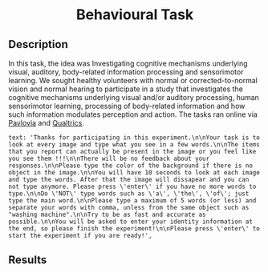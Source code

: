 <h1 align="center">Behavioural Task</h1>
<h2 align="left">Description</h2>

In this task, the idea was Investigating cognitive mechanisms underlying visual, auditory, body-related information processing and sensorimotor learning. We sought healthy volunteers with normal or corrected-to-normal vision and normal hearing to participate in a study that investigates the cognitive mechanisms underlying visual and/or auditory processing, human sensorimotor learning, processing of body-related information and how such information modulates perception and action. The tasks ran online via [Pavlovia](https://pavlovia.org/) and [Qualtrics](https://www.qualtrics.com). 

    text: 'Thanks for participating in this experiment.\n\nYour task is to look at every image and type what you see in a few words.\n\nThe items that you report can actually be present in the image or you feel like you see them !!!\n\nThere will be no feedback about your responses.\n\nPlease type the color of the background if there is no object in the image.\n\nYou will have 10 seconds to look at each image and type the words. After that the image will dissapear and you can not type anymore. Please press \'enter\' if you have no more words to type.\n\nDo \'NOT\' type words such as \'a\', \'the\', \'of\'; just type the main word.\n\nPlease type a maximum of 5 words (or less) and separate your words with comma, unless from the same object such as "washing machine".\n\nTry to be as fast and accurate as possible.\n\nYou will be asked to enter your identity information at the end, so please finish the experiment!\n\nPlease press \'enter\' to start the experiment if you are ready!',


<h2 align="left">Results</h2>
